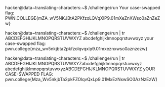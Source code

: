 hacker@data~translating-characters:~$ /challenge/run
Your case-swapped flag:
PWN.COLLEGE{mZA_wV5NKJBtA2PKfzoLQVqXlP9.01mXeZnXWso0aZnZeZw}

hacker@data~translating-characters:~$ /challenge/run | tr ABCDEFGHIJKLMNOPQRSTUVWXYZ abcdefghijklmnopqrstuvwxyz
your case-swapped flag:
pwn.college{mza_wv5nkjbta2pkfzolqvqxlp9.01mxeznxwso0aznzezw}

hacker@data~translating-characters:~$ /challenge/run | tr ABCDEFGHIJKLMNOPQRSTUVWXYZabcdefghijklmnopqrstuvwxyz abcdefghijklmnopqrstuvwxyzABCDEFGHIJKLMNOPQRSTUVWXYZ
yOUR CASE-SWAPPED FLAG:
pwn.college{Mza_Wv5nkjbTa2pkFZOlqvQxLp9.01MxEzNxwSO0AzNzEzW}
